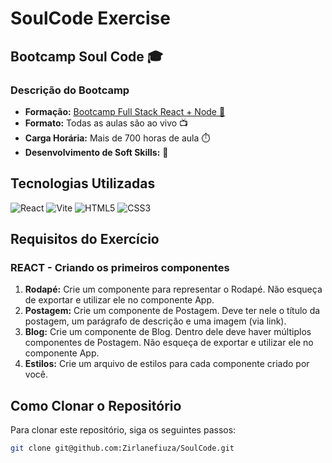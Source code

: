 # SoulCode Exercise

## Bootcamp Soul Code 🎓

### Descrição do Bootcamp

- **Formação:** [Bootcamp Full Stack React + Node 🚀](https://soulcode.com/curso-react-nodejs-full-stack)
- **Formato:** Todas as aulas são ao vivo 📺
- **Carga Horária:** Mais de 700 horas de aula ⏱️
- **Desenvolvimento de Soft Skills:** 🌟

## Tecnologias Utilizadas

![React](https://img.shields.io/badge/-React-61DAFB?logo=react&logoColor=white&style=for-the-badge)
![Vite](https://img.shields.io/badge/-Vite-646CFF?logo=vite&logoColor=white&style=for-the-badge)
![HTML5](https://img.shields.io/badge/-HTML5-E34F26?logo=html5&logoColor=white&style=for-the-badge)
![CSS3](https://img.shields.io/badge/-CSS3-1572B6?logo=css3&logoColor=white&style=for-the-badge)

## Requisitos do Exercício

### REACT - Criando os primeiros componentes

1. **Rodapé:** Crie um componente para representar o Rodapé. Não esqueça de exportar e utilizar ele no componente App.
2. **Postagem:** Crie um componente de Postagem. Deve ter nele o título da postagem, um parágrafo de descrição e uma imagem (via link).
3. **Blog:** Crie um componente de Blog. Dentro dele deve haver múltiplos componentes de Postagem. Não esqueça de exportar e utilizar ele no componente App.
4. **Estilos:** Crie um arquivo de estilos para cada componente criado por você.

## Como Clonar o Repositório

Para clonar este repositório, siga os seguintes passos:

```bash
git clone git@github.com:Zirlanefiuza/SoulCode.git
